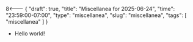 8<--- { "draft": true, "title": "Miscellanea for 2025-06-24", "time": "23:59:00-07:00", "type": "miscellanea", "slug": "miscellanea", "tags": [ "miscellanea" ] }

- Hello world!
